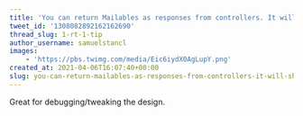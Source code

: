 ```yaml
---
title: 'You can return Mailables as responses from controllers. It will show the rendered version in the browser'
tweet_id: '1308082892162162690'
thread_slug: 1-rt-1-tip
author_username: samuelstancl
images:
    - 'https://pbs.twimg.com/media/Eic6iydX0AgLupY.png'
created_at: 2021-04-06T16:07:40+00:00
slug: you-can-return-mailables-as-responses-from-controllers-it-will-show-the-rendered-version-in-the-browser
---
```


Great for debugging/tweaking the design.